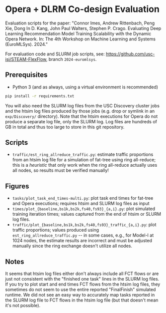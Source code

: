 # Opera + DLRM Co-design Evaluation

Evaluation scripts for the paper: "Connor Imes, Andrew Rittenbach, Peng Xie, Dong In D. Kang, John Paul Walters, Stephen P. Crago. Evaluating Deep Learning Recommendation Model Training Scalability with the Dynamic Opera Network. In: The 4th Workshop on Machine Learning and Systems (EuroMLSys). 2024."

For evaluation code and SLURM job scripts, see: https://github.com/usc-isi/STEAM-FlexFlow, branch `2024-euromlsys`.


## Prerequisites

* Python 3 (and as always, using a virtual environment is recommended)

```sh
pip install -r requirements.txt
```

You will also need the SLURM log files from the USC Discovery cluster jobs and the htsim log files produced by those jobs (e.g. drop or symlink in an `exp/Discovery/` directory).
Note that the htsim executions for Opera do not produce a separate log file, only the SLURM log.
Log files are hundreds of GB in total and thus too large to store in this git repository.


## Scripts

* `traffic/est_ring_allreduce_traffic.py`: estimate traffic proportions from an htsim log file for a simulation of fat-tree using ring all-reduce; this is a *heuristic* that only work when the ring all-reduce actually uses all nodes, so results must be verified manually!


## Figures

* `tasks/plot_task_end_times-multi.py`: plot task end times for fat-tree and Opera executions; requires htsim and SLURM log files as input
* `times/plot_{baseline,bs1k,bs2k,fs40,fs93}_{a,i}.py`: plot simulated training iteration times; values captured from the end of htsim or SLURM log files.
* `traffic/plot_{baseline,bs1k,bs2k,fs40,fs93}_traffic_{a,i}.py`: plot traffic proportions; values produced using `est_ring_allreduce_traffic.py` -- in some cases, e.g., for Model-I at 1024 nodes, the estimate results are incorrect and must be adjusted manually since the ring exchange doesn't utilize all nodes.


## Notes

It seems that htsim log files either don't always include all FCT flows or are just not consistent with the "finished one task" lines in the SLURM log files.
If you try to plot start and end times FCT flows from the htsim log files, they sometimes do not seem to use the entire reported "FinalFinish" simulated runtime.
We did not see an easy way to accurately map tasks reported in the SLURM log file to FCT flows in the htsim log file (but that doesn't mean it's not possible).
